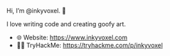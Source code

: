 Hi, I’m @inkyvoxel. 👋

I love writing code and creating goofy art.

- 🌐 Website: https://www.inkyvoxel.com
- 🧑‍💻 TryHackMe: https://tryhackme.com/p/inkyvoxel

<!---
inkyvoxel/inkyvoxel is a ✨ special ✨ repository because its `README.md` (this file) appears on your GitHub profile.
You can click the Preview link to take a look at your changes.
--->
